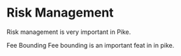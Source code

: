 # Risk Management

Risk management is very important in Pike.

Fee Bounding
Fee bounding is an important feat in in pike.

